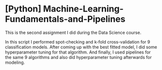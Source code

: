 # [Python] Machine-Learning-Fundamentals-and-Pipelines
This is the second assignment I did during the Data Science course. 

In this script I performed spot-checking and k-fold cross-validation for 9 classification models. After coming up with the best fitted model, I did some hyperparameter tuning for that algorithm. And finally, I used pipelines for the same 9 algorithms and also did hyperparameter tuning afterwards for modeling.
